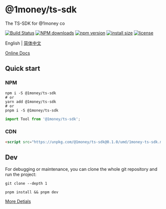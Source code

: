 # @1money/ts-sdk
The TS-SDK for @1money co

[![Build Status](https://github.com/1Money-Co/1money-ts-sdk/actions/workflows/cicd-npm.yml/badge.svg)](https://github.com/1Money-Co/1money-ts-sdk/actions/workflows/cicd-npm.yml)
[![NPM downloads](http://img.shields.io/npm/dm/%401money%2Fts-sdk.svg?style=flat-square)](https://www.npmjs.com/package/@1money/ts-sdk)
[![npm version](https://badge.fury.io/js/%401money%2Fts-sdk.svg)](https://badge.fury.io/js/%401money%2Fts-sdk)
[![install size](https://packagephobia.now.sh/badge?p=%401money%2Fts-sdk)](https://packagephobia.now.sh/result?p=%401money%2Fts-sdk)
[![license](http://img.shields.io/npm/l/%401money%2Fts-sdk.svg)](https://github.com/1money/tpls/blob/master/packages/ts-sdk/LICENSE)

English | [简体中文](./README.zh-CN.md)

[Online Docs](https://1money-co.github.io/1money-ts-sdk/)

## Quick start
### NPM
```shell
npm i -S @1money/ts-sdk
# or
yarn add @1money/ts-sdk
# or
pnpm i -S @1money/ts-sdk
```

```js
import Tool from '@1money/ts-sdk';
```

### CDN
```html
<script src="https://unpkg.com/@1money/ts-sdk@0.1.0/umd/1money-ts-sdk.min.js"></script>
```

## Dev
For debugging or maintenance, you can clone the whole git repository and run the project:

```shell
git clone --depth 1

pnpm install && pnpm dev
```

[More Detials](./DEV.md)

